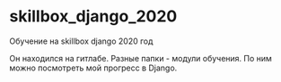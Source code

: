 # skillbox_django_2020
Обучение на skillbox django 2020 год

Он находился на гитлабе. Разные папки - модули обучения. По ним можно посмотреть мой прогресс в Django.
